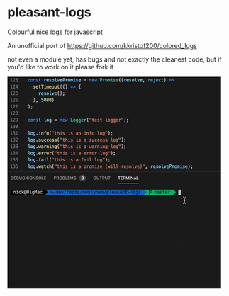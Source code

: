 # pleasant-logs
Colourful nice logs for javascript

An unofficial port of https://github.com/kkristof200/colored_logs

not even a module yet, has bugs and not exactly the cleanest code, but if you'd like to work on it please fork it

![screenshot](pleasant-logs.gif)